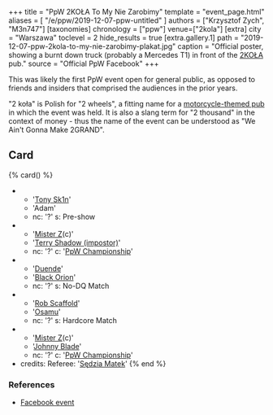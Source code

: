 +++
title = "PpW 2KOŁA To My Nie Zarobimy"
template = "event_page.html"
aliases = [ "/e/ppw/2019-12-07-ppw-untitled" ]
authors = ["Krzysztof Zych", "M3n747"]
[taxonomies]
chronology = ["ppw"]
venue=["2kola"]
[extra]
city = "Warszawa"
toclevel = 2
hide_results = true
[extra.gallery.1]
path = "2019-12-07-ppw-2kola-to-my-nie-zarobimy-plakat.jpg"
caption = "Official poster, showing a burnt down truck (probably a Mercedes T1) in front of the [2KOŁA](@/v/2kola.md) pub."
source = "Official PpW Facebook"
+++

This was likely the first PpW event open for general public, as opposed to friends and insiders that comprised the audiences in the prior years.

"2 koła" is Polish for "2 wheels", a fitting name for a [motorcycle-themed pub](@/v/2kola.md) in which the event was held. It is also a slang term for "2 thousand" in the context of money - thus the name of the event can be understood as "We Ain't Gonna Make 2GRAND".

## Card

{% card() %}
- - '[Tony Sk1n](@/w/tony-sk1n.md)'
  - 'Adam'
  - nc: '?'
    s: Pre-show
- - '[Mister Z](@/w/mister-z.md)(c)'
  - '[Terry Shadow (impostor)](@/w/rob-scaffold.md)'
  - nc: '?'
    c: '[PpW Championship](@/c/ppw-championship.md)'
- - '[Duende](@/w/sedzia-borys.md)'
  - '[Black Orion](@/w/johnny-blade.md)'
  - nc: '?'
    s: No-DQ Match
- - '[Rob Scaffold](@/w/rob-scaffold.md)'
  - '[Osamu](@/w/osamu.md)'
  - nc: '?'
    s: Hardcore Match
- - '[Mister Z](@/w/mister-z.md)(c)'
  - '[Johnny Blade](@/w/johnny-blade.md)'
  - nc: '?'
    c: '[PpW Championship](@/c/ppw-championship.md)'
- credits:
    Referee: '[Sędzia Matek](@/w/sedzia-matek.md)'
{% end %}

### References

* [Facebook event](https://www.facebook.com/events/746791299065517/)
